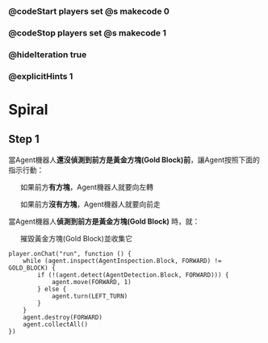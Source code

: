 ### @codeStart players set @s makecode 0
### @codeStop players set @s makecode 1

### @hideIteration true 
### @explicitHints 1


# Spiral

## Step 1
<p>
當Agent機器人<strong>還沒偵測到前方是黃金方塊(Gold Block)前</strong>，讓Agent按照下面的指示行動：
<ul>如果前方<strong>有方塊</strong>，Agent機器人就要向左轉</ul>
<ul>如果前方<strong>沒有方塊</strong>，Agent機器人就要向前走</ul>
</p>
<p>
當Agent機器人<strong>偵測到前方是黃金方塊(Gold Block)</strong> 時，就：
<ul>摧毀黃金方塊(Gold Block)並收集它</ul>
</p>

```ghost
player.onChat("run", function () {
    while (agent.inspect(AgentInspection.Block, FORWARD) != GOLD_BLOCK) {
        if (!(agent.detect(AgentDetection.Block, FORWARD))) {
            agent.move(FORWARD, 1)
        } else {
            agent.turn(LEFT_TURN)
        }
    }
    agent.destroy(FORWARD)
    agent.collectAll()
})
```
